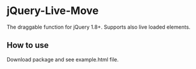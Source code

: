 jQuery-Live-Move
================

The draggable function for jQuery 1.8+.
Supports also live loaded elements.

How to use
---------
Download package and see example.html file.
